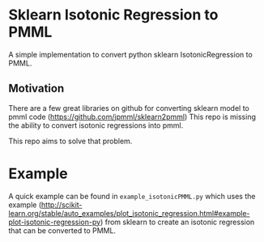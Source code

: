 # Sklearn Isotonic Regression to PMML
A simple implementation to convert python sklearn IsotonicRegression to PMML.

## Motivation
There are a few great libraries on github for converting sklearn model to pmml code (https://github.com/jpmml/sklearn2pmml)
This repo is missing the ability to convert isotonic regressions into pmml.  

This repo aims to solve that problem.

# Example
A quick example can be found in `example_isotonicPMML.py` which uses the example (http://scikit-learn.org/stable/auto_examples/plot_isotonic_regression.html#example-plot-isotonic-regression-py) from sklearn to create an isotonic regression that can be converted to PMML.

